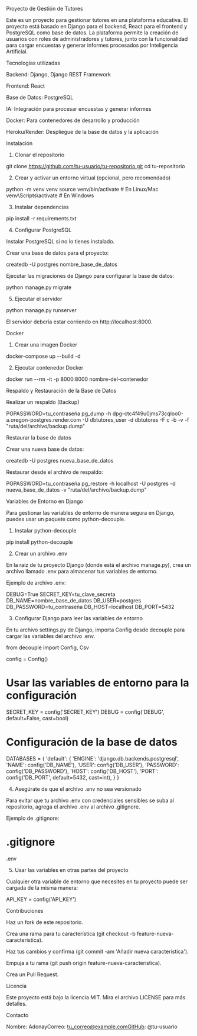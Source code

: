 Proyecto de Gestión de Tutores

Este es un proyecto para gestionar tutores en una plataforma educativa. El proyecto está basado en Django para el backend, React para el frontend y PostgreSQL como base de datos. La plataforma permite la creación de usuarios con roles de administradores y tutores, junto con la funcionalidad para cargar encuestas y generar informes procesados por Inteligencia Artificial.

Tecnologías utilizadas

Backend: Django, Django REST Framework

Frontend: React

Base de Datos: PostgreSQL

IA: Integración para procesar encuestas y generar informes

Docker: Para contenedores de desarrollo y producción

Heroku/Render: Despliegue de la base de datos y la aplicación

Instalación

1. Clonar el repositorio

git clone https://github.com/tu-usuario/tu-repositorio.git
cd tu-repositorio

2. Crear y activar un entorno virtual (opcional, pero recomendado)

python -m venv venv
source venv/bin/activate  # En Linux/Mac
venv\Scripts\activate     # En Windows

3. Instalar dependencias

pip install -r requirements.txt

4. Configurar PostgreSQL

Instalar PostgreSQL si no lo tienes instalado.

Crear una base de datos para el proyecto:

createdb -U postgres nombre_base_de_datos

Ejecutar las migraciones de Django para configurar la base de datos:

python manage.py migrate

5. Ejecutar el servidor

python manage.py runserver

El servidor debería estar corriendo en http://localhost:8000.

Docker

1. Crear una imagen Docker

docker-compose up --build -d

2. Ejecutar contenedor Docker

docker run --rm -it -p 8000:8000 nombre-del-contenedor

Respaldo y Restauración de la Base de Datos

Realizar un respaldo (Backup)

PGPASSWORD=tu_contraseña pg_dump -h dpg-ctc4f49u0jms73cqloo0-a.oregon-postgres.render.com -U dbtutores_user -d dbtutores -F c -b -v -f "ruta/del/archivo/backup.dump"

Restaurar la base de datos

Crear una nueva base de datos:

createdb -U postgres nueva_base_de_datos

Restaurar desde el archivo de respaldo:

PGPASSWORD=tu_contraseña pg_restore -h localhost -U postgres -d nueva_base_de_datos -v "ruta/del/archivo/backup.dump"

Variables de Entorno en Django

Para gestionar las variables de entorno de manera segura en Django, puedes usar un paquete como python-decouple.

1. Instalar python-decouple

pip install python-decouple

2. Crear un archivo .env

En la raíz de tu proyecto Django (donde está el archivo manage.py), crea un archivo llamado .env para almacenar tus variables de entorno.

Ejemplo de archivo .env:

DEBUG=True
SECRET_KEY=tu_clave_secreta
DB_NAME=nombre_base_de_datos
DB_USER=postgres
DB_PASSWORD=tu_contraseña
DB_HOST=localhost
DB_PORT=5432

3. Configurar Django para leer las variables de entorno

En tu archivo settings.py de Django, importa Config desde decouple para cargar las variables del archivo .env.

from decouple import Config, Csv

config = Config()

# Usar las variables de entorno para la configuración
SECRET_KEY = config('SECRET_KEY')
DEBUG = config('DEBUG', default=False, cast=bool)

# Configuración de la base de datos
DATABASES = {
    'default': {
        'ENGINE': 'django.db.backends.postgresql',
        'NAME': config('DB_NAME'),
        'USER': config('DB_USER'),
        'PASSWORD': config('DB_PASSWORD'),
        'HOST': config('DB_HOST'),
        'PORT': config('DB_PORT', default=5432, cast=int),
    }
}

4. Asegúrate de que el archivo .env no sea versionado

Para evitar que tu archivo .env con credenciales sensibles se suba al repositorio, agrega el archivo .env al archivo .gitignore.

Ejemplo de .gitignore:

# .gitignore
.env

5. Usar las variables en otras partes del proyecto

Cualquier otra variable de entorno que necesites en tu proyecto puede ser cargada de la misma manera:

API_KEY = config('API_KEY')

Contribuciones

Haz un fork de este repositorio.

Crea una rama para tu característica (git checkout -b feature-nueva-caracteristica).

Haz tus cambios y confirma (git commit -am 'Añadir nueva característica').

Empuja a tu rama (git push origin feature-nueva-caracteristica).

Crea un Pull Request.

Licencia

Este proyecto está bajo la licencia MIT. Mira el archivo LICENSE para más detalles.

Contacto

Nombre: AdonayCorreo: tu_correo@example.comGitHub: @tu-usuario

